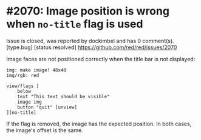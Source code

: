 
#2070: Image position is wrong when `no-title` flag is used
================================================================================
Issue is closed, was reported by dockimbel and has 0 comment(s).
[type.bug] [status.resolved]
<https://github.com/red/red/issues/2070>

Image faces are not positioned correctly when the title bar is not displayed:

```
img: make image! 48x48
img/rgb: red

view/flags [
    below
    text "This text should be visible"
    image img
    button "quit" [unview]
][no-title]
```

If the flag is removed, the image has the expected position. In both cases, the image's offset is the same.



